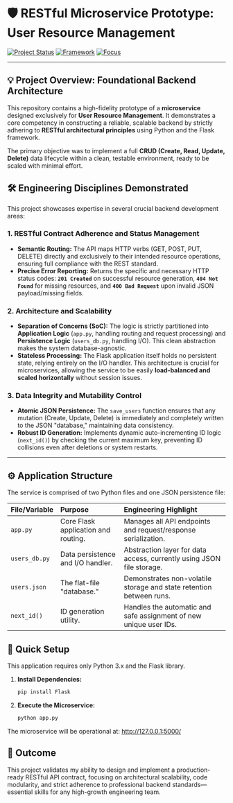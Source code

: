 # 🛡️ RESTful Microservice Prototype: User Resource Management

[![Project Status](https://img.shields.io/badge/Status-Complete%20%7C%20RESTful%20CRUD-009688?style=for-the-badge)](./app.py)
[![Framework](https://img.shields.io/badge/Framework-Python%20Flask-263238?style=for-the-badge&logo=flask)](https://flask.palletsprojects.com/)
[![Focus](https://img.shields.io/badge/Focus-Architecture%20%7C%20Stateless%20Design-1565c0?style=for-the-badge)]()

---

## 💡 Project Overview: Foundational Backend Architecture

This repository contains a high-fidelity prototype of a **microservice** designed exclusively for **User Resource Management**. It demonstrates a core competency in constructing a reliable, scalable backend by strictly adhering to **RESTful architectural principles** using Python and the Flask framework.

The primary objective was to implement a full **CRUD (Create, Read, Update, Delete)** data lifecycle within a clean, testable environment, ready to be scaled with minimal effort.

## 🛠️ Engineering Disciplines Demonstrated

This project showcases expertise in several crucial backend development areas:

### 1. **RESTful Contract Adherence and Status Management**
* **Semantic Routing:** The API maps HTTP verbs (GET, POST, PUT, DELETE) directly and exclusively to their intended resource operations, ensuring full compliance with the REST standard.
* **Precise Error Reporting:** Returns the specific and necessary HTTP status codes: **`201 Created`** on successful resource generation, **`404 Not Found`** for missing resources, and **`400 Bad Request`** upon invalid JSON payload/missing fields.

### 2. **Architecture and Scalability**
* **Separation of Concerns (SoC):** The logic is strictly partitioned into **Application Logic** (`app.py`, handling routing and request processing) and **Persistence Logic** (`users_db.py`, handling I/O). This clean abstraction makes the system database-agnostic.
* **Stateless Processing:** The Flask application itself holds no persistent state, relying entirely on the I/O handler. This architecture is crucial for microservices, allowing the service to be easily **load-balanced and scaled horizontally** without session issues.

### 3. **Data Integrity and Mutability Control**
* **Atomic JSON Persistence:** The `save_users` function ensures that any mutation (Create, Update, Delete) is immediately and completely written to the JSON "database," maintaining data consistency.
* **Robust ID Generation:** Implements dynamic auto-incrementing ID logic (`next_id()`) by checking the current maximum key, preventing ID collisions even after deletions or system restarts.

---

## ⚙️ Application Structure

The service is comprised of two Python files and one JSON persistence file:

| File/Variable | Purpose | Engineering Highlight |
| :--- | :--- | :--- |
| `app.py` | Core Flask application and routing. | Manages all API endpoints and request/response serialization. |
| `users_db.py` | Data persistence and I/O handler. | Abstraction layer for data access, currently using JSON file storage. |
| `users.json` | The flat-file "database." | Demonstrates non-volatile storage and state retention between runs. |
| `next_id()` | ID generation utility. | Handles the automatic and safe assignment of new unique user IDs. |

## 🚀 Quick Setup

This application requires only Python 3.x and the Flask library.

1. **Install Dependencies:**
   ```bash
   pip install Flask
   ```
2. **Execute the Microservice:**
   ```bash
   python app.py
   ```
The microservice will be operational at: http://127.0.0.1:5000/

## 🎯 Outcome

This project validates my ability to design and implement a production-ready RESTful API contract, focusing on architectural scalability, code modularity, and strict adherence to professional backend standards—essential skills for any high-growth engineering team.
